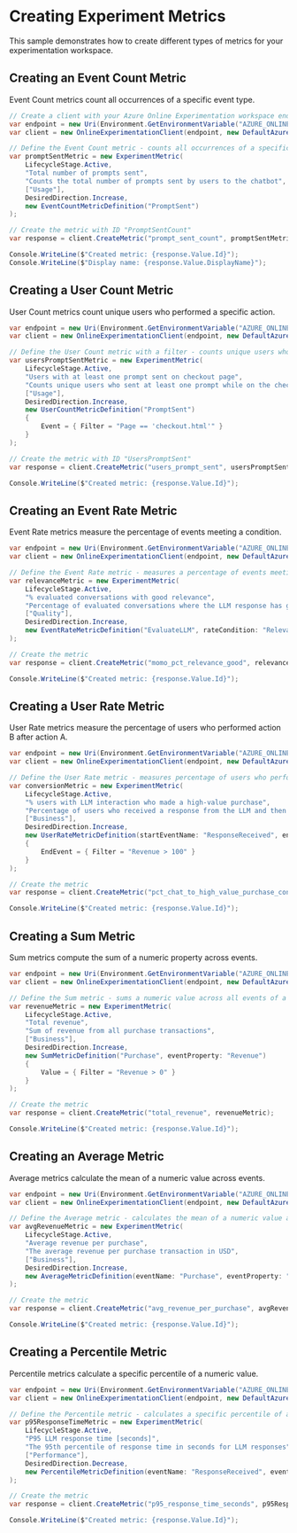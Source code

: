 # Creating Experiment Metrics

This sample demonstrates how to create different types of metrics for your experimentation workspace.

## Creating an Event Count Metric

Event Count metrics count all occurrences of a specific event type.

```C# Snippet:OnlineExperimentation_CreateEventCountMetric
// Create a client with your Azure Online Experimentation workspace endpoint and credentials
var endpoint = new Uri(Environment.GetEnvironmentVariable("AZURE_ONLINEEXPERIMENTATION_ENDPOINT"));
var client = new OnlineExperimentationClient(endpoint, new DefaultAzureCredential());

// Define the Event Count metric - counts all occurrences of a specific event type
var promptSentMetric = new ExperimentMetric(
    LifecycleStage.Active,
    "Total number of prompts sent",
    "Counts the total number of prompts sent by users to the chatbot",
    ["Usage"],
    DesiredDirection.Increase,
    new EventCountMetricDefinition("PromptSent")
);

// Create the metric with ID "PromptSentCount"
var response = client.CreateMetric("prompt_sent_count", promptSentMetric);

Console.WriteLine($"Created metric: {response.Value.Id}");
Console.WriteLine($"Display name: {response.Value.DisplayName}");
```

## Creating a User Count Metric

User Count metrics count unique users who performed a specific action.

```C# Snippet:OnlineExperimentation_CreateUserCountMetric
var endpoint = new Uri(Environment.GetEnvironmentVariable("AZURE_ONLINEEXPERIMENTATION_ENDPOINT"));
var client = new OnlineExperimentationClient(endpoint, new DefaultAzureCredential());

// Define the User Count metric with a filter - counts unique users who performed a specific action
var usersPromptSentMetric = new ExperimentMetric(
    LifecycleStage.Active,
    "Users with at least one prompt sent on checkout page",
    "Counts unique users who sent at least one prompt while on the checkout page",
    ["Usage"],
    DesiredDirection.Increase,
    new UserCountMetricDefinition("PromptSent")
    {
        Event = { Filter = "Page == 'checkout.html'" }
    }
);

// Create the metric with ID "UsersPromptSent"
var response = client.CreateMetric("users_prompt_sent", usersPromptSentMetric);

Console.WriteLine($"Created metric: {response.Value.Id}");
```

## Creating an Event Rate Metric

Event Rate metrics measure the percentage of events meeting a condition.

```C# Snippet:OnlineExperimentation_CreateEventRateMetric
var endpoint = new Uri(Environment.GetEnvironmentVariable("AZURE_ONLINEEXPERIMENTATION_ENDPOINT"));
var client = new OnlineExperimentationClient(endpoint, new DefaultAzureCredential());

// Define the Event Rate metric - measures a percentage of events meeting a condition
var relevanceMetric = new ExperimentMetric(
    LifecycleStage.Active,
    "% evaluated conversations with good relevance",
    "Percentage of evaluated conversations where the LLM response has good relevance (score >= 4)",
    ["Quality"],
    DesiredDirection.Increase,
    new EventRateMetricDefinition("EvaluateLLM", rateCondition: "Relevance > 4")
);

// Create the metric
var response = client.CreateMetric("momo_pct_relevance_good", relevanceMetric);

Console.WriteLine($"Created metric: {response.Value.Id}");
```

## Creating a User Rate Metric

User Rate metrics measure the percentage of users who performed action B after action A.

```C# Snippet:OnlineExperimentation_CreateUserRateMetric
var endpoint = new Uri(Environment.GetEnvironmentVariable("AZURE_ONLINEEXPERIMENTATION_ENDPOINT"));
var client = new OnlineExperimentationClient(endpoint, new DefaultAzureCredential());

// Define the User Rate metric - measures percentage of users who performed action B after action A
var conversionMetric = new ExperimentMetric(
    LifecycleStage.Active,
    "% users with LLM interaction who made a high-value purchase",
    "Percentage of users who received a response from the LLM and then made a purchase of $100 or more",
    ["Business"],
    DesiredDirection.Increase,
    new UserRateMetricDefinition(startEventName: "ResponseReceived", endEventName: "Purchase")
    {
        EndEvent = { Filter = "Revenue > 100" }
    }
);

// Create the metric
var response = client.CreateMetric("pct_chat_to_high_value_purchase_conversion", conversionMetric);

Console.WriteLine($"Created metric: {response.Value.Id}");
```

## Creating a Sum Metric

Sum metrics compute the sum of a numeric property across events.

```C# Snippet:OnlineExperimentation_CreateSumMetric
var endpoint = new Uri(Environment.GetEnvironmentVariable("AZURE_ONLINEEXPERIMENTATION_ENDPOINT"));
var client = new OnlineExperimentationClient(endpoint, new DefaultAzureCredential());

// Define the Sum metric - sums a numeric value across all events of a type
var revenueMetric = new ExperimentMetric(
    LifecycleStage.Active,
    "Total revenue",
    "Sum of revenue from all purchase transactions",
    ["Business"],
    DesiredDirection.Increase,
    new SumMetricDefinition("Purchase", eventProperty: "Revenue")
    {
        Value = { Filter = "Revenue > 0" }
    }
);

// Create the metric
var response = client.CreateMetric("total_revenue", revenueMetric);

Console.WriteLine($"Created metric: {response.Value.Id}");
```

## Creating an Average Metric

Average metrics calculate the mean of a numeric value across events.

```C# Snippet:OnlineExperimentation_CreateAverageMetric
var endpoint = new Uri(Environment.GetEnvironmentVariable("AZURE_ONLINEEXPERIMENTATION_ENDPOINT"));
var client = new OnlineExperimentationClient(endpoint, new DefaultAzureCredential());

// Define the Average metric - calculates the mean of a numeric value across events
var avgRevenueMetric = new ExperimentMetric(
    LifecycleStage.Active,
    "Average revenue per purchase",
    "The average revenue per purchase transaction in USD",
    ["Business"],
    DesiredDirection.Increase,
    new AverageMetricDefinition(eventName: "Purchase", eventProperty: "Revenue")
);

// Create the metric
var response = client.CreateMetric("avg_revenue_per_purchase", avgRevenueMetric);

Console.WriteLine($"Created metric: {response.Value.Id}");
```

## Creating a Percentile Metric

Percentile metrics calculate a specific percentile of a numeric value.

```C# Snippet:OnlineExperimentation_CreatePercentileMetric
var endpoint = new Uri(Environment.GetEnvironmentVariable("AZURE_ONLINEEXPERIMENTATION_ENDPOINT"));
var client = new OnlineExperimentationClient(endpoint, new DefaultAzureCredential());

// Define the Percentile metric - calculates a specific percentile of a numeric value
var p95ResponseTimeMetric = new ExperimentMetric(
    LifecycleStage.Active,
    "P95 LLM response time [seconds]",
    "The 95th percentile of response time in seconds for LLM responses",
    ["Performance"],
    DesiredDirection.Decrease,
    new PercentileMetricDefinition(eventName: "ResponseReceived", eventProperty: "ResponseTimeSeconds", percentile: 95)
);

// Create the metric
var response = client.CreateMetric("p95_response_time_seconds", p95ResponseTimeMetric);

Console.WriteLine($"Created metric: {response.Value.Id}");
```
